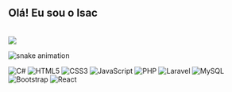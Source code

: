 ## Olá! Eu sou o Isac

<div style="display: inline_block"><br>
    <picture>
          <source
            srcset="https://github-readme-stats.vercel.app/api?username=kamuiryu&show_icons=true&theme=dark"
            media="(prefers-color-scheme: dark)"
          />
          <source
            srcset="https://github-readme-stats.vercel.app/api?username=kamuiryu&show_icons=true"
            media="(prefers-color-scheme: light), (prefers-color-scheme: no-preference)"
          />
          <img src="https://github-readme-stats.vercel.app/api?username=kamuiryu&show_icons=true" />
    </picture>
</div>

![snake animation](https://github.com/kamuiryu/kamuiryu/blob/output/github-contribution-grid-snake2.svg)

![C#](https://img.shields.io/badge/c%23-%23239120.svg?style=for-the-badge&logo=c-sharp&logoColor=white)
![HTML5](https://img.shields.io/badge/html5-%23E34F26.svg?style=for-the-badge&logo=html5&logoColor=white)
![CSS3](https://img.shields.io/badge/css3-%231572B6.svg?style=for-the-badge&logo=css3&logoColor=white)
![JavaScript](https://img.shields.io/badge/javascript-%23323330.svg?style=for-the-badge&logo=javascript&logoColor=%23F7DF1E)
![PHP](https://img.shields.io/badge/php-%23777BB4.svg?style=for-the-badge&logo=php&logoColor=white)
![Laravel](https://img.shields.io/badge/laravel-%23FF2D20.svg?style=for-the-badge&logo=laravel&logoColor=white)
![MySQL](https://img.shields.io/badge/mysql-%2300f.svg?style=for-the-badge&logo=mysql&logoColor=white)
![Bootstrap](https://img.shields.io/badge/bootstrap-%23563D7C.svg?style=for-the-badge&logo=bootstrap&logoColor=white)
![React](https://img.shields.io/badge/react-%2320232a.svg?style=for-the-badge&logo=react&logoColor=%2361DAFB)
